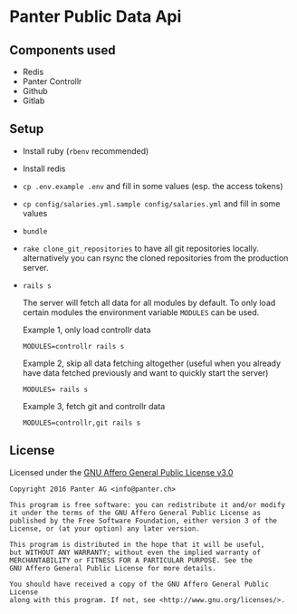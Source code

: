 # Panter Public Data Api

## Components used

* Redis
* Panter Controllr
* Github
* Gitlab

## Setup

* Install ruby (`rbenv` recommended)
* Install redis
* `cp .env.example .env` and fill in some values (esp. the access tokens)
* `cp config/salaries.yml.sample config/salaries.yml` and fill in some values
* `bundle`
* `rake clone_git_repositories` to have all git repositories locally.
  alternatively you can rsync the cloned repositories from the production
  server.
* `rails s`

  The server will fetch all data for all modules by default. To only load
  certain modules the environment variable `MODULES` can be used.

  Example 1, only load controllr data

  `MODULES=controllr rails s`

  Example 2, skip all data fetching altogether (useful when you already have
  data fetched previously and want to quickly start the server)

  `MODULES= rails s`

  Example 3, fetch git and controllr data

  `MODULES=controllr,git rails s`

## License

Licensed under the [GNU Affero General Public License v3.0](LICENSE)

    Copyright 2016 Panter AG <info@panter.ch>

    This program is free software: you can redistribute it and/or modify
    it under the terms of the GNU Affero General Public License as
    published by the Free Software Foundation, either version 3 of the
    License, or (at your option) any later version.

    This program is distributed in the hope that it will be useful,
    but WITHOUT ANY WARRANTY; without even the implied warranty of
    MERCHANTABILITY or FITNESS FOR A PARTICULAR PURPOSE. See the
    GNU Affero General Public License for more details.

    You should have received a copy of the GNU Affero General Public License
    along with this program. If not, see <http://www.gnu.org/licenses/>.
